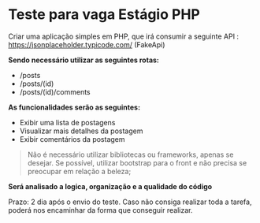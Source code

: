 # Teste para vaga Estágio PHP

Criar uma aplicação simples em PHP, que irá consumir a seguinte API : https://jsonplaceholder.typicode.com/ (FakeApi)

**Sendo necessário utilizar as seguintes rotas:**

- /posts
- /posts/(id)
- /posts/(id)/comments

**As funcionalidades serão as seguintes:**

- Exibir uma lista de postagens
- Visualizar mais detalhes da postagem
- Exibir comentários da postagem

> Não é necessário utilizar bibliotecas ou frameworks, apenas se desejar.
> Se possível, utilizar bootstrap para o front e não precisa se preocupar em relação a beleza;

**Será analisado a logica, organização e a qualidade do código**

Prazo: 2 dia após o envio do teste.
Caso não consiga realizar toda a tarefa, poderá nos encaminhar da forma que conseguir realizar.
